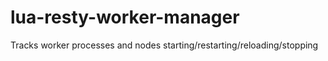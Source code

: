 # lua-resty-worker-manager
Tracks worker processes and nodes starting/restarting/reloading/stopping
